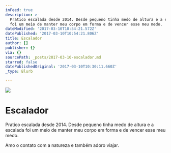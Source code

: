 ```yaml
---
inFeed: true
description: >-
  Pratico escalada desde 2014. Desde pequeno tinha medo de altura e a escalada
  foi um meio de manter meu corpo em forma e de vencer esse meu medo.
dateModified: '2017-03-10T10:54:21.572Z'
datePublished: '2017-03-10T10:54:21.806Z'
title: Escalador
author: []
publisher: {}
via: {}
sourcePath: _posts/2017-03-10-escalador.md
starred: false
datePublishedOriginal: '2017-03-10T10:30:11.660Z'
_type: Blurb

---
```

![](https://the-grid-user-content.s3-us-west-2.amazonaws.com/36d2920b-583c-494b-998c-6eb01a7e2af5.jpg)

# Escalador

Pratico escalada desde 2014\. Desde pequeno tinha medo de altura e a escalada foi um meio de manter meu corpo em forma e de vencer esse meu medo.

Amo o contato com a natureza e também adoro viajar.